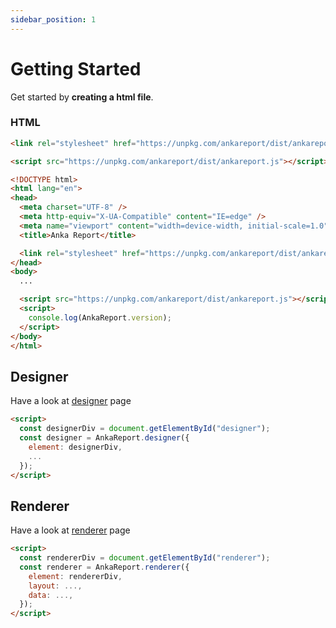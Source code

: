 ```yaml
---
sidebar_position: 1
---
```


# Getting Started

Get started by **creating a html file**.

### HTML

```html title="Style"
<link rel="stylesheet" href="https://unpkg.com/ankareport/dist/ankareport.css" />
```

```html title="Script"
<script src="https://unpkg.com/ankareport/dist/ankareport.js"></script>
```

```html title="Example"
<!DOCTYPE html>
<html lang="en">
<head>
  <meta charset="UTF-8" />
  <meta http-equiv="X-UA-Compatible" content="IE=edge" />
  <meta name="viewport" content="width=device-width, initial-scale=1.0" />
  <title>Anka Report</title>

  <link rel="stylesheet" href="https://unpkg.com/ankareport/dist/ankareport.css" />
</head>
<body>
  ...

  <script src="https://unpkg.com/ankareport/dist/ankareport.js"></script>
  <script>
    console.log(AnkaReport.version);
  </script>
</body>
</html>
```

## Designer

Have a look at [designer](./designer/introduction) page

```html
<script>
  const designerDiv = document.getElementById("designer");
  const designer = AnkaReport.designer({
    element: designerDiv,
    ...
  });
</script>
```

## Renderer

Have a look at [renderer](./renderer/introduction) page

```html
<script>
  const rendererDiv = document.getElementById("renderer");
  const renderer = AnkaReport.renderer({
    element: rendererDiv,
    layout: ...,
    data: ...,
  });
</script>
```
